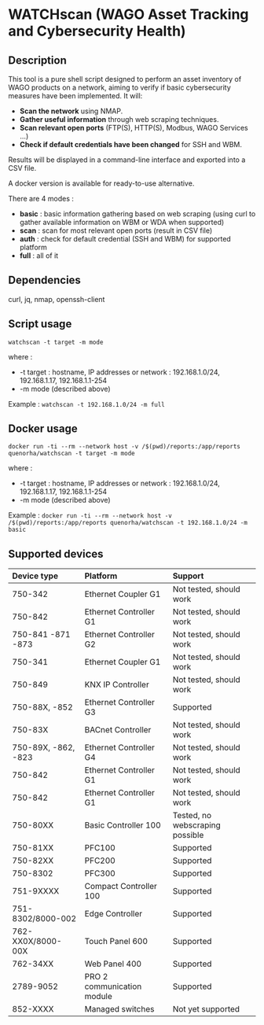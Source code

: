 # WATCHscan (WAGO Asset Tracking and Cybersecurity Health)


## Description
This tool is a pure shell script designed to perform an asset inventory of WAGO products on a network, aiming to verify if basic cybersecurity measures have been implemented. It will:

- **Scan the network** using NMAP.
- **Gather useful information** through web scraping techniques.
- **Scan relevant open ports** (FTP(S), HTTP(S), Modbus, WAGO Services ...)
- **Check if default credentials have been changed** for SSH and WBM.

Results will be displayed in a command-line interface and exported into a CSV file.

A docker version is available for ready-to-use alternative.


There are 4 modes : 

- **basic** : basic information gathering based on web scraping (using curl to gather available information on WBM or WDA when supported)
- **scan** : scan for most relevant open ports (result in CSV file)
- **auth** : check for default credential (SSH and WBM) for supported platform
- **full** : all of it 


## Dependencies

curl, jq, nmap, openssh-client


## Script usage

`watchscan -t target -m mode`

where :
- -t target : hostname, IP addresses or network : 192.168.1.0/24, 192.168.1.17, 192.168.1.1-254
- -m mode (described above)
			  
Example :
`watchscan -t 192.168.1.0/24 -m full`

## Docker usage

`docker run -ti --rm --network host -v /$(pwd)/reports:/app/reports quenorha/watchscan -t target -m mode`

where :
- -t target : hostname, IP addresses or network : 192.168.1.0/24, 192.168.1.17, 192.168.1.1-254
- -m mode (described above)
			  
Example :
`docker run -ti --rm --network host -v /$(pwd)/reports:/app/reports quenorha/watchscan -t 192.168.1.0/24 -m basic`


## Supported devices

| Device type      | Platform       | Support |
| :--------------- |:--------------- | :---------------|
| 750-342  | Ethernet Coupler G1 | Not tested, should work |
| 750-842  | Ethernet Controller G1 | Not tested, should work |
| 750-841 -871 -873 | Ethernet Controller G2 | Not tested, should work |
| 750-341  | Ethernet Coupler G1 | Not tested, should work |
| 750-849  | KNX IP Controller | Not tested, should work |
| 750-88X, -852  | Ethernet Controller G3 | Supported |
| 750-83X  | BACnet Controller | Not tested, should work |
| 750-89X, -862, -823  | Ethernet Controller G4 | Not tested, should work |
| 750-842  | Ethernet Controller G1 | Not tested, should work |
| 750-842  | Ethernet Controller G1 | Not tested, should work |
| 750-80XX  | Basic Controller 100 | Tested, no webscraping possible |
| 750-81XX  | PFC100 | Supported |
| 750-82XX  | PFC200 | Supported |
| 750-8302  | PFC300 | Supported |
| 751-9XXXX  | Compact Controller 100 | Supported |
| 751-8302/8000-002  | Edge Controller | Supported |
| 762-XX0X/8000-00X  | Touch Panel 600 | Supported |
| 762-34XX  | Web Panel 400 | Supported |
| 2789-9052  | PRO 2 communication module | Supported |
| 852-XXXX  | Managed switches | Not yet supported |
